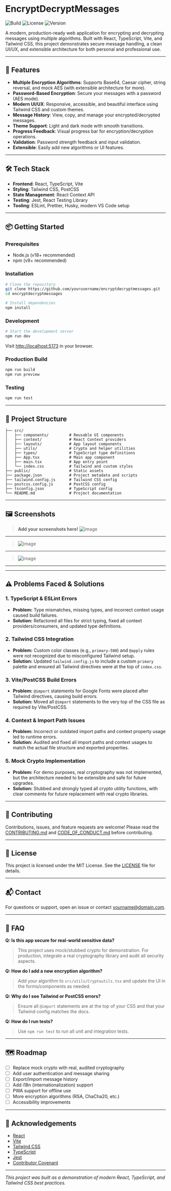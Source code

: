 # EncryptDecryptMessages

![Build](https://img.shields.io/github/actions/workflow/status/yourusername/encryptdecryptmessages/ci.yml?branch=main)
![License](https://img.shields.io/github/license/yourusername/encryptdecryptmessages)
![Version](https://img.shields.io/badge/version-1.0.0-blue)

A modern, production-ready web application for encrypting and decrypting messages using multiple algorithms. Built with React, TypeScript, Vite, and Tailwind CSS, this project demonstrates secure message handling, a clean UI/UX, and extensible architecture for both personal and professional use.

---

## 🚀 Features

- **Multiple Encryption Algorithms**: Supports Base64, Caesar cipher, string reversal, and mock AES (with extensible architecture for more).
- **Password-Based Encryption**: Secure your messages with a password (AES mode).
- **Modern UI/UX**: Responsive, accessible, and beautiful interface using Tailwind CSS and custom themes.
- **Message History**: View, copy, and manage your encrypted/decrypted messages.
- **Theme Support**: Light and dark mode with smooth transitions.
- **Progress Feedback**: Visual progress bar for encryption/decryption operations.
- **Validation**: Password strength feedback and input validation.
- **Extensible**: Easily add new algorithms or UI features.

---

## 🛠️ Tech Stack

- **Frontend**: React, TypeScript, Vite
- **Styling**: Tailwind CSS, PostCSS
- **State Management**: React Context API
- **Testing**: Jest, React Testing Library
- **Tooling**: ESLint, Prettier, Husky, modern VS Code setup

---

## 📦 Getting Started

### Prerequisites
- Node.js (v18+ recommended)
- npm (v9+ recommended)

### Installation
```bash
# Clone the repository
git clone https://github.com/yourusername/encryptdecryptmessages.git
cd encryptdecryptmessages

# Install dependencies
npm install
```

### Development
```bash
# Start the development server
npm run dev
```
Visit [http://localhost:5173](http://localhost:5173) in your browser.

### Production Build
```bash
npm run build
npm run preview
```

### Testing
```bash
npm run test
```

---

## 📂 Project Structure

```
├── src/
│   ├── components/         # Reusable UI components
│   ├── context/            # React Context providers
│   ├── layouts/            # App layout components
│   ├── utils/              # Crypto and helper utilities
│   ├── types/              # TypeScript type definitions
│   ├── App.tsx             # Main app component
│   ├── main.tsx            # App entry point
│   └── index.css           # Tailwind and custom styles
├── public/                 # Static assets
├── package.json            # Project metadata and scripts
├── tailwind.config.js      # Tailwind CSS config
├── postcss.config.js       # PostCSS config
├── tsconfig.json           # TypeScript config
└── README.md               # Project documentation
```

---

## 🖼️ Screenshots

> **Add your screenshots here!**
> ![image](https://github.com/user-attachments/assets/2e746a37-686f-4a63-a199-51b08e231abe)
---
> ![image](https://github.com/user-attachments/assets/6c561a03-a313-4269-854f-be203a71503d)
---
> ![image](https://github.com/user-attachments/assets/971d4b5e-46ac-47d2-83c0-c30576a6028e)
---



---

## ⚠️ Problems Faced & Solutions

### 1. **TypeScript & ESLint Errors**
- **Problem:** Type mismatches, missing types, and incorrect context usage caused build failures.
- **Solution:** Refactored all files for strict typing, fixed all context providers/consumers, and updated type definitions.

### 2. **Tailwind CSS Integration**
- **Problem:** Custom color classes (e.g., `primary-500`) and `@apply` rules were not recognized due to misconfigured Tailwind setup.
- **Solution:** Updated `tailwind.config.js` to include a custom `primary` palette and ensured all Tailwind directives were at the top of `index.css`.

### 3. **Vite/PostCSS Build Errors**
- **Problem:** `@import` statements for Google Fonts were placed after Tailwind directives, causing build errors.
- **Solution:** Moved all `@import` statements to the very top of the CSS file as required by Vite/PostCSS.

### 4. **Context & Import Path Issues**
- **Problem:** Incorrect or outdated import paths and context property usage led to runtime errors.
- **Solution:** Audited and fixed all import paths and context usages to match the actual file structure and exported properties.

### 5. **Mock Crypto Implementation**
- **Problem:** For demo purposes, real cryptography was not implemented, but the architecture needed to be extensible and safe for future upgrades.
- **Solution:** Stubbed and strongly typed all crypto utility functions, with clear comments for future replacement with real crypto libraries.

---

## 🤝 Contributing

Contributions, issues, and feature requests are welcome! Please read the [CONTRIBUTING.md](./CONTRIBUTING.md) and [CODE_OF_CONDUCT.md](./CODE_OF_CONDUCT.md) before contributing.

---

## 📄 License

This project is licensed under the MIT License. See the [LICENSE](./LICENSE) file for details.

---

## 📬 Contact

For questions or support, open an issue or contact [yourname@domain.com](mailto:yourname@domain.com).

---

## 🤔 FAQ

**Q: Is this app secure for real-world sensitive data?**
> This project uses mock/stubbed crypto for demonstration. For production, integrate a real cryptography library and audit all security aspects.

**Q: How do I add a new encryption algorithm?**
> Add your algorithm to `src/utils/Cryptoutils.tsx` and update the UI in the forms/components as needed.

**Q: Why do I see Tailwind or PostCSS errors?**
> Ensure all `@import` statements are at the top of your CSS and that your Tailwind config matches the docs.

**Q: How do I run tests?**
> Use `npm run test` to run all unit and integration tests.

---

## 🗺️ Roadmap

- [ ] Replace mock crypto with real, audited cryptography
- [ ] Add user authentication and message sharing
- [ ] Export/import message history
- [ ] Add i18n (internationalization) support
- [ ] PWA support for offline use
- [ ] More encryption algorithms (RSA, ChaCha20, etc.)
- [ ] Accessibility improvements

---

## 🙏 Acknowledgements

- [React](https://react.dev/)
- [Vite](https://vitejs.dev/)
- [Tailwind CSS](https://tailwindcss.com/)
- [TypeScript](https://www.typescriptlang.org/)
- [Jest](https://jestjs.io/)
- [Contributor Covenant](https://www.contributor-covenant.org/)

---

_This project was built as a demonstration of modern React, TypeScript, and Tailwind CSS best practices._

